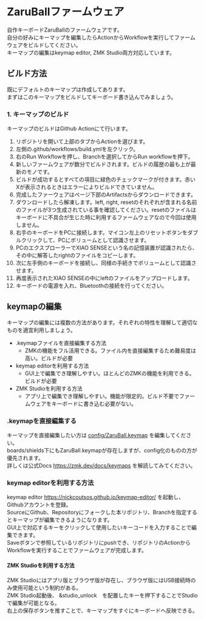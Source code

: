 # ZaruBallファームウェア
自作キーボードZaruBallのファームウェアです。<br>
自分の好みにキーマップを編集したらActionからWorkflowを実行してファームウェアをビルドしてください。<br>
キーマップの編集はkeymap editor, ZMK Studio両方対応しています。

## ビルド方法
既にデフォルトのキーマップは作成してあります。<br>
まずはこのキーマップをビルドしてキーボード書き込んでみましょう。<br>
### 1. キーマップのビルド
キーマップのビルドはGithub Actionにて行います。<br>
1. リポジトリを開いて上部のタブからActionを選びます。
2. 左側の.github/workflows/build.ymlを左クリック。
3. 右のRun Workflowを押し、Branchを選択してからRun workflowを押下。
4. 新しいファームウェアが数分でビルドされます。ビルドの履歴の最も上が最新のモノです。
5. ビルドが成功するとすべての項目に緑色のチェックマークが付きます。赤いXが表示されるときはエラーによりビルドできていません。
6. 完成したファーウェアはページ下部のArtifactsからダウンロードできます。
7. ダウンロードしたら解凍します。left, right, resetのそれぞれが含まれる名前のファイルが3つ生成されている事を確認してください。resetのファイルはキーボードに不具合が生じた時に利用するファームウェアなので今回は使用しません。
8. 右手のキーボードをPCに接続します。マイコン左上のリセットボタンをダブルクリックして、PCにボリュームとして認識させます。
9. PCのエクスプローラーでXIAO SENSEという名の記憶装置が認識されたら、その中に解答したrightのファイルをコピーします。
10. 次に左手側のキーボードを接続し、同様の手続きでボリュームとして認識させます。
11. 再度表示されたXIAO SENSEの中にleftのファイルをアップロードします。
12. キーボードの電源を入れ、Bluetoothの接続を行ってください。



## keymapの編集
キーマップの編集には複数の方法があります。それぞれの特性を理解して適切なものを適宜利用しましょう。
* .keymapファイルを直接編集する方法
    - ZMKの機能をフル活用できる。ファイル内を直接編集するため難易度は高い。ビルドが必要
* keymap editorを利用する方法
    - GUI上で編集でき理解しやすい。ほとんどのZMKの機能を利用できる。ビルドが必要
* ZMK Studioを利用する方法
    - アプリ上で編集でき理解しやすい。機能が限定的。ビルド不要でファームウェアをキーボードに書き込む必要がない。

### .keymapを直接編集する
キーマップを直接編集したい方は
[config/ZaruBall.keymap](config/Z]]aruBall.keymap)
を編集してください。<br>
boards/shields下にもZaruBall.keymapが存在しますが、config化のものの方が優先されます。<br>
詳しくは公式Docs
https://zmk.dev/docs/keymaps
を解読してみてください。


### keymap editorを利用する方法
keymap editor
https://nickcoutsos.github.io/keymap-editor/
を起動し、Githubアカウントを登録。<br>
SourceにGithub、Repositoryにフォークした本リポジトリ、Branchを指定するとキーマップが編集できるようになります。<br>
GUI上で対応するキーをクリックして使用したいキーコードを入力することで編集できます。<br>
Saveボタンで参照しているリポジトリにpushでき、リポジトリのActionからWorkflowを実行することでファームウェアが完成します。


#### ZMK Studioを利用する方法
ZMK Studioにはアプリ版とブラウザ版が存在し、ブラウザ版にはUSB接続時のみ使用可能という制約がある。<br>
ZMK Studio起動後、 &studio_unlock　を配置したキーを押下することでStudioで編集が可能となる。<br>
右上の保存ボタンを推すことで、キーマップをすぐにキーボードへ反映できる。
